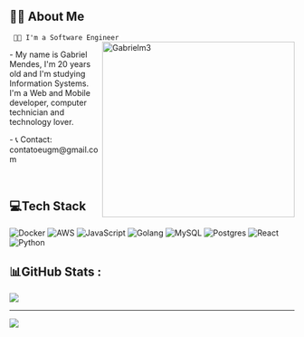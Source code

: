 ## 🙋‍♂️ About Me
<code> 👨‍💻 I'm a Software Engineer</code>
<a target="_blank" href="https://portfolio-gabrielm3.vercel.app"><img align="right" src="https://user-images.githubusercontent.com/43209743/127231797-ef1eb850-e737-4b45-9030-1559aacf4d3f.png" width="340" height="310" alt="Gabrielm3" /> </a></h3>
<p>-  My name is Gabriel Mendes, I'm 20 years old and I'm studying Information Systems. I'm a Web and Mobile developer, computer technician and technology lover. </p>
<p>- 📞 Contact: contatoeugm@gmail.com</p>

<br/>

## 💻Tech Stack
![Docker](https://img.shields.io/badge/Docker-%230db7ed.svg?style=flat-square&logo=docker&logoColor=white)
![AWS](https://img.shields.io/badge/AWS-%23FF9900.svg?style=flat-square&logo=amazon-aws&logoColor=white) 
![JavaScript](https://img.shields.io/badge/javascript-%23323330.svg?style=flat-square&logo=javascript&logoColor=%23F7DF1E)
![Golang](https://img.shields.io/badge/Go-%2300ADD8.svg?style=flat-square&logo=go&logoColor=white)
![MySQL](https://img.shields.io/badge/mysql-%2300f.svg?style=flat-square&logo=mysql&logoColor=white) 
![Postgres](https://img.shields.io/badge/postgres-%23316192.svg?style=flat-square&logo=postgresql&logoColor=white)
![React](https://img.shields.io/badge/react-%2320232a.svg?style=flat-square&logo=react&logoColor=%2361DAFB)
![Python](https://img.shields.io/badge/Python-%233776AB.svg?style=flat-square&logo=python&logoColor=white)

## 📊GitHub Stats :
![](https://github-readme-stats.vercel.app/api?username=gabrielm3&theme=radical&hide_border=false&include_all_commits=true&count_private=true)

---
[![](https://visitcount.itsvg.in/api?id=gabrielm3&icon=0&color=0)](https://visitcount.itsvg.in)
